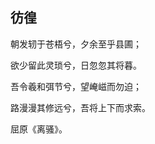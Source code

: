    

  

## 彷徨  

  

  

朝发轫于苍梧兮，夕余至乎县圃；

欲少留此灵琐兮，日忽忽其将暮。

吾令羲和弭节兮，望崦嵫而勿迫；

路漫漫其修远兮，吾将上下而求索。

屈原《离骚》。